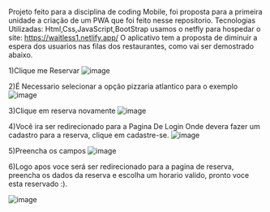 Projeto feito para a disciplina de coding Mobile, foi proposta para a primeira unidade a criação de um PWA que foi feito nesse repositorio.
Tecnologias Utilizadas: Html,Css,JavaScript,BootStrap usamos o netfly para hospedar o site: https://waitless1.netlify.app/
O aplicativo tem a proposta de diminuir a espera dos usuarios nas filas dos restaurantes, como vai ser demostrado abaixo.

1)Clique me Reservar
![image](https://user-images.githubusercontent.com/61097794/231459364-33ea1d50-3dc1-434c-8838-7c77e55c7acf.png)

2)É Necessario selecionar a opção pizzaria atlantico para o exemplo 
![image](https://user-images.githubusercontent.com/61097794/231461251-5a652fd5-af1e-4420-9e1b-44c30663f1f0.png)

3)Clique em reserva novamente
![image](https://user-images.githubusercontent.com/61097794/231461644-6ead7504-6e52-416c-9209-c957f9140b4b.png)

4)Você ira ser redirecionado para a Pagina De Login Onde devera fazer um cadastro para a reserva, clique em cadastre-se.
![image](https://user-images.githubusercontent.com/61097794/231462438-b963e52e-5600-43f8-9078-c04f4945da8e.png)

5)Preencha os campos
![image](https://user-images.githubusercontent.com/61097794/231462871-209af12a-d811-4e42-9b10-dc3fa495e9f9.png)

6)Logo apos voce será ser redirecionado para a pagina de reserva, preencha os dados da reserva e escolha um horario valido, pronto voce esta reservado :).

![image](https://user-images.githubusercontent.com/61097794/231463487-921a44d8-1e3f-44a4-87b3-b4b1a7fedfe4.png)




